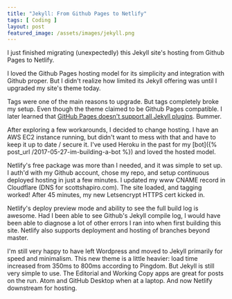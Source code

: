 ```yaml
---
title: "Jekyll: From Github Pages to Netlify"
tags: [ Coding ]
layout: post
featured_image: /assets/images/jekyll.png
---
```


I just finished migrating (unexpectedly) this Jekyll site's hosting from Github Pages to Netlify.

I loved the Github Pages hosting model for its simplicity and integration with Github proper. But I didn't realize how limited its Jekyll offering was until I upgraded my site's theme today.

Tags were one of the main reasons to upgrade. But tags completely broke my setup. Even though the theme claimed to be Github Pages compatible. I later learned that [GitHub Pages doesn't support all Jekyll plugins](https://help.github.com/en/articles/configuring-jekyll-plugins). Bummer.

After exploring a few workarounds, I decided to change hosting. I have an AWS EC2 instance running, but didn't want to mess with that and have to keep it up to date / secure it. I've used Heroku in the past for my [bot]({% post_url /2017-05-27-im-building-a-bot %}) and loved the hosted model.

Netlify's free package was more than I needed, and it was simple to set up. I auth'd with my Github account, chose my repo, and setup continuous deployed hosting in just a few minutes. I updated my www CNAME record in Cloudflare (DNS for scottshapiro.com). The site loaded, and tagging worked! After 45 minutes, my new Letsencrypt HTTPS cert kicked in.

Netlify's deploy preview mode and ability to see the full build log is awesome. Had I been able to see Github's Jekyll compile log, I would have been able to diagnose a lot of other errors I ran into when first building this site. Netlify also supports deployment and hosting of branches beyond master.

I'm still very happy to have left Wordpress and moved to Jekyll primarily for speed and minimalism. This new theme is a little heavier: load time increased from 350ms to 800ms according to Pingdom. But Jekyll is still very simple to use. The Editorial and Working Copy apps are great for posts on the run. Atom and GitHub Desktop when at a laptop. And now Netlify downstream for hosting.
